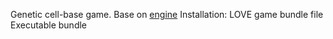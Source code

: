 Genetic cell-base game. 
Base on [engine](https://github.com/nagolove/engine)
Installation:
LOVE game bundle file
Executable bundle
